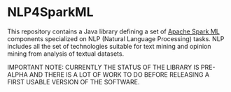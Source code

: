 # NLP4SparkML
This repository contains a Java library defining a set of [Apache Spark ML](https://spark.apache.org/docs/latest/ml-guide.html) components specialized on NLP (Natural Language Processing) tasks. NLP includes all the set of technologies 
suitable for text mining and opinion mining from analysis of textual datasets.

IMPORTANT NOTE:  CURRENTLY THE STATUS OF THE LIBRARY IS PRE-ALPHA AND THERE IS A LOT OF WORK TO DO BEFORE RELEASING A FIRST USABLE VERSION OF THE SOFTWARE.
